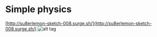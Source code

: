 # Simple physics
[http://su8erlemon-sketch-008.surge.sh/](http://su8erlemon-sketch-008.surge.sh/)
![alt tag](https://github.com/su8erlemon/sketch/blob/master/008/Apr-01-2017%2017-58-12.gif)
